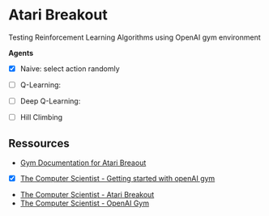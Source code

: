 # Atari Breakout

Testing Reinforcement Learning Algorithms using OpenAI gym environment


**Agents**

- [X] Naive: select action randomly
- [ ] Q-Learning:
- [ ] Deep Q-Learning:
- [ ] Hill Climbing



## Ressources

- [Gym Documentation for Atari Breaout](https://www.gymlibrary.dev/environments/atari/breakout/)
- [X] [The Computer Scientist - Getting started with openAI gym](https://www.youtube.com/watch?v=8MC3y7ASoPs)
- [The Computer Scientist - Atari Breakout](https://github.com/the-computer-scientist/AtariBreakout/blob/master/AtariBreakout.ipynb)
- [The Computer Scientist - OpenAI Gym](https://github.com/the-computer-scientist/OpenAIGym)


